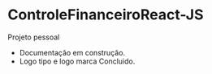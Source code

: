 # ControleFinanceiroReact-JS
 Projeto pessoal
- Documentação em construção.
- Logo tipo e logo marca Concluido.